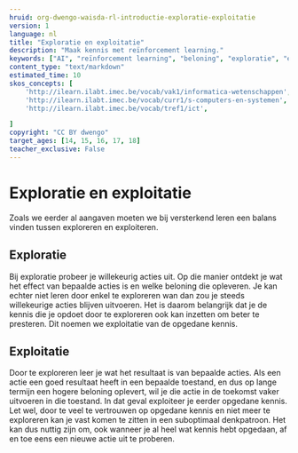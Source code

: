 ```yaml
---
hruid: org-dwengo-waisda-rl-introductie-exploratie-exploitatie
version: 1
language: nl
title: "Exploratie en exploitatie"
description: "Maak kennis met reïnforcement learning."
keywords: ["AI", "reïnforcement learning", "beloning", "exploratie", "exploitatie"]
content_type: "text/markdown"
estimated_time: 10
skos_concepts: [
    'http://ilearn.ilabt.imec.be/vocab/vak1/informatica-wetenschappen', 
    'http://ilearn.ilabt.imec.be/vocab/curr1/s-computers-en-systemen',
    'http://ilearn.ilabt.imec.be/vocab/tref1/ict',

]
copyright: "CC BY dwengo"
target_ages: [14, 15, 16, 17, 18]
teacher_exclusive: False
---
```


# Exploratie en exploitatie

Zoals we eerder al aangaven moeten we bij versterkend leren een balans vinden tussen exploreren en exploiteren. 

## Exploratie

Bij exploratie probeer je willekeurig acties uit. Op die manier ontdekt je wat het effect van bepaalde acties is en welke beloning die opleveren. Je kan echter niet leren door enkel te exploreren wan dan zou je steeds willekeurige acties blijven uitvoeren. Het is daarom belangrijk dat je de kennis die je opdoet door te exploreren ook kan inzetten om beter te presteren. Dit noemen we exploitatie van de opgedane kennis.

## Exploitatie

Door te exploreren leer je wat het resultaat is van bepaalde acties. Als een actie een goed resultaat heeft in een bepaalde toestand, en dus op lange termijn een hogere beloning oplevert, wil je die actie in de toekomst vaker uitvoeren in die toestand. In dat geval exploiteer je eerder opgedane kennis. Let wel, door te veel te vertrouwen op opgedane kennis en niet meer te exploreren kan je vast komen te zitten in een suboptimaal denkpatroon. Het kan dus nuttig zijn om, ook wanneer je al heel wat kennis hebt opgedaan, af en toe eens een nieuwe actie uit te proberen.